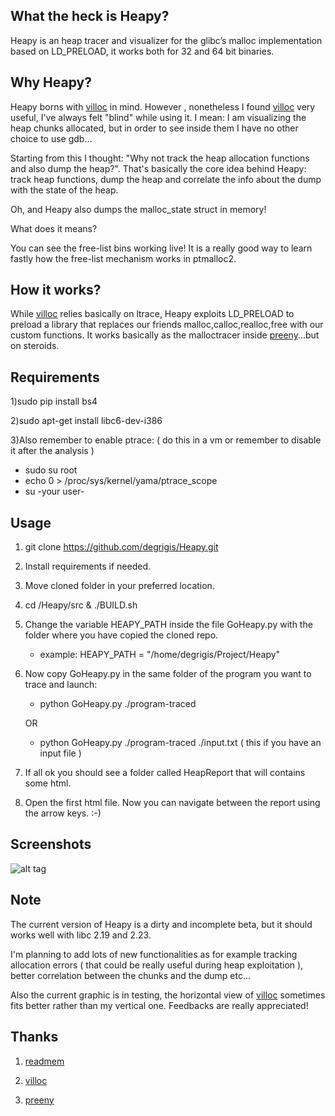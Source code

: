 ## What the heck is Heapy?

Heapy is an heap tracer and visualizer for the glibc’s malloc implementation based on LD_PRELOAD, it works both for 32 and 64 bit binaries.

## Why Heapy?

Heapy borns with [villoc](https://github.com/wapiflapi/villoc) in mind. However , nonetheless I found [villoc](https://github.com/wapiflapi/villoc) very useful, I've always felt "blind" while using it. I mean: I am visualizing the heap chunks allocated, but in order to see inside them I have no other choice to use gdb...

Starting from this I thought: "Why not track the heap allocation functions and also dump the heap?". That's basically the core idea behind Heapy: track heap functions, dump the heap and correlate the info about the dump with the state of the heap.

Oh, and Heapy also dumps the malloc_state struct in memory! 

What does it means? 

You can see the free-list bins working live! It is a really good way to learn fastly 
how the free-list mechanism works in ptmalloc2.

## How it works?

While [villoc](https://github.com/wapiflapi/villoc) relies basically on ltrace, Heapy exploits LD_PRELOAD to preload a library that replaces our friends malloc,calloc,realloc,free with our custom functions.
It works basically as the malloctracer inside [preeny](https://github.com/zardus/preeny)...but on steroids.

## Requirements

1)sudo pip install bs4

2)sudo apt-get install libc6-dev-i386

3)Also remember to enable ptrace: ( do this in a vm or remember to disable it after the analysis ) 
   - sudo su root
   - echo 0 > /proc/sys/kernel/yama/ptrace_scope
   - su -your user-

## Usage

1) git clone https://github.com/degrigis/Heapy.git

2) Install requirements if needed.

3) Move cloned folder in your preferred location.

4) cd /Heapy/src & ./BUILD.sh

4) Change the variable HEAPY_PATH inside the file GoHeapy.py with the folder where you have copied the cloned repo.
   - example: HEAPY_PATH = "/home/degrigis/Project/Heapy"

5) Now copy GoHeapy.py in the same folder of the program you want to trace and launch:
   - python GoHeapy.py ./program-traced 

   OR 

   - python GoHeapy.py ./program-traced ./input.txt ( this if you have an input file )

6) If all ok you should see a folder called HeapReport that will contains some html.

7) Open the first html file. Now you can navigate between the report using the arrow keys. :-)

## Screenshots

![alt tag](http://i.imgur.com/E7o2psg.png)

## Note

The current version of Heapy is a dirty and incomplete beta, but it should works well with libc 2.19 and 2.23.

I'm planning to add lots of new functionalities as for example tracking allocation errors ( that could be really useful during heap exploitation ), better correlation between the chunks and the dump etc...

Also the current graphic is in testing, the horizontal view of [villoc](https://github.com/wapiflapi/villoc) sometimes fits better rather than my vertical one. Feedbacks are really appreciated! 

## Thanks

1) [readmem](https://github.com/anacrolix/various/blob/e41b93b1b3e2accd540ebdf5d126e7d0fbf7af77/tibia/butox/cutil/readmem.c)

2) [villoc](https://github.com/wapiflapi/villoc)

3) [preeny](https://github.com/zardus/preeny)

